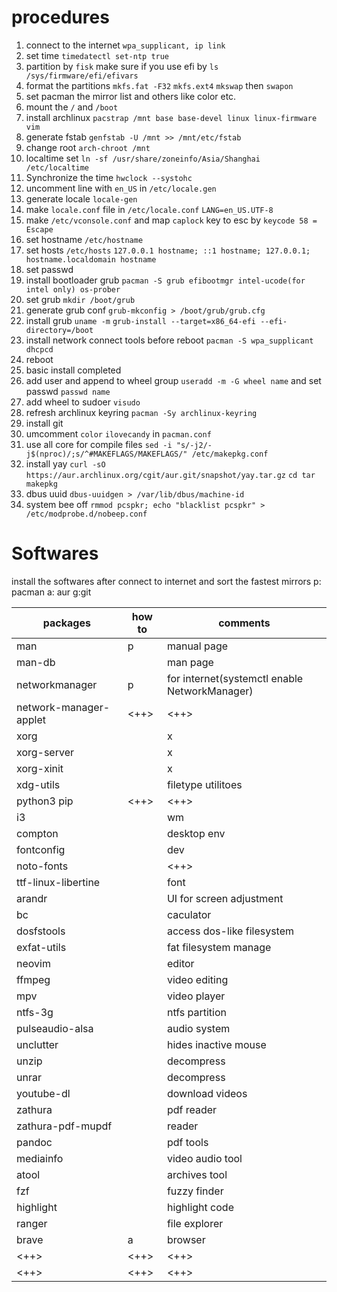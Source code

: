 # procedures
1. connect to the internet `wpa_supplicant, ip link`
2. set time `timedatectl set-ntp true`
3. partition by `fisk` make sure if you use efi by `ls /sys/firmware/efi/efivars`
4. format the partitions `mkfs.fat -F32` `mkfs.ext4` `mkswap` then `swapon`
5. set pacman the mirror list and others like color etc.
6. mount the `/` and `/boot`
7. install archlinux `pacstrap /mnt base base-devel linux linux-firmware vim`
8. generate fstab `genfstab -U /mnt >> /mnt/etc/fstab`
9. change root `arch-chroot /mnt`
10. localtime set `ln -sf /usr/share/zoneinfo/Asia/Shanghai /etc/localtime`
11. Synchronize the time `hwclock --systohc`
12. uncomment line with `en_US` in `/etc/locale.gen`
13. generate locale `locale-gen`
14. make `locale.conf` file in `/etc/locale.conf` `LANG=en_US.UTF-8`
15. make `/etc/vconsole.conf` and map `caplock` key to esc by `keycode 58 = Escape`
16. set hostname `/etc/hostname`
17. set hosts `/etc/hosts` `127.0.0.1 hostname; ::1 hostname; 127.0.0.1; hostname.localdomain hostname`
18. set passwd
19. install bootloader grub `pacman -S grub efibootmgr intel-ucode(for intel only) os-prober`
20. set grub `mkdir /boot/grub`
21. generate grub conf `grub-mkconfig > /boot/grub/grub.cfg`
22. install grub `uname -m` `grub-install --target=x86_64-efi --efi-directory=/boot`
23. install network connect tools before reboot `pacman -S wpa_supplicant dhcpcd`
24. reboot
25. basic install completed
26. add user and append to wheel group `useradd -m -G wheel name` and set passwd `passwd name`
27. add wheel to sudoer `visudo`
28. refresh archlinux keyring `pacman -Sy archlinux-keyring`
29. install git
30. umcomment `color` `ilovecandy` in `pacman.conf`
31. use all core for compile files `sed -i "s/-j2/-j$(nproc)/;s/^#MAKEFLAGS/MAKEFLAGS/" /etc/makepkg.conf`
32. install yay `curl -sO https://aur.archlinux.org/cgit/aur.git/snapshot/yay.tar.gz` `cd tar makepkg`
33. dbus uuid `dbus-uuidgen > /var/lib/dbus/machine-id`
34. system bee off `rmmod pcspkr; echo "blacklist pcspkr" > /etc/modprobe.d/nobeep.conf`


# Softwares
install the softwares after connect to internet and sort the fastest mirrors
p: pacman a: aur g:git

| packages               | how to | comments                                      |
|------------------------|--------|-----------------------------------------------|
| man                    | p      | manual page                                   |
| man-db                 |        | man page                                      |
| networkmanager         | p      | for internet(systemctl enable NetworkManager) |
| network-manager-applet | <++>   | <++>                                          |
| xorg                   |        | x                                             |
| xorg-server            |        | x                                             |
| xorg-xinit             |        | x                                             |
| xdg-utils              |        | filetype utilitoes                            |
| python3 pip            | <++>   | <++>                                          |
| i3                     |        | wm                                            |
| compton                |        | desktop env                                   |
| fontconfig             |        | dev                                           |
| noto-fonts             |        | <++>                                          |
| ttf-linux-libertine    |        | font                                          |
| arandr                 |        | UI for screen adjustment                      |
| bc                     |        | caculator                                     |
| dosfstools             |        | access dos-like filesystem                    |
| exfat-utils            |        | fat filesystem manage                         |
| neovim                 |        | editor                                        |
| ffmpeg                 |        | video editing                                 |
| mpv                    |        | video player                                  |
| ntfs-3g                |        | ntfs partition                                |
| pulseaudio-alsa        |        | audio system                                  |
| unclutter              |        | hides inactive mouse                          |
| unzip                  |        | decompress                                    |
| unrar                  |        | decompress                                    |
| youtube-dl             |        | download videos                               |
| zathura                |        | pdf reader                                    |
| zathura-pdf-mupdf      |        | reader                                        |
| pandoc                 |        | pdf tools                                     |
| mediainfo              |        | video audio tool                              |
| atool                  |        | archives tool                                 |
| fzf                    |        | fuzzy finder                                  |
| highlight              |        | highlight code                                |
| ranger                 |        | file explorer                                 |
| brave                  | a      | browser                                       |
| <++>                   | <++>   | <++>                                          |
| <++>                   | <++>   | <++>                                          |

